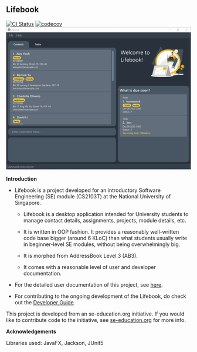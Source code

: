 ## Lifebook
[![CI Status](https://github.com/AY2021S1-CS2103T-F12-4/tp/workflows/Java%20CI/badge.svg)](https://github.com/AY2021S1-CS2103T-F12-4/tp/actions)
[![codecov](https://codecov.io/gh/AY2021S1-CS2103T-F12-4/tp/branch/master/graph/badge.svg)](https://codecov.io/gh/AY2021S1-CS2103T-F12-4/tp)
![Ui](images/LifebookHomescreen.png)

**Introduction**

* Lifebook is a project developed for an introductory Software Engineering (SE) module (CS2103T) at the National University of Singapore.

    * Lifebook is a desktop application intended for University students to  manage contact details, assignments, projects, module details, etc.

    * It is written in OOP fashion. It provides a reasonably well-written code base bigger (around 6 KLoC) than what students usually write in beginner-level SE modules, without being overwhelmingly big.

    * It is morphed from AddressBook Level 3 (AB3).

    * It comes with a reasonable level of user and developer documentation.

* For the detailed user documentation of this project, see [here](https://ay2021s1-cs2103t-f12-4.github.io/tp/UserGuide.html).

* For contributing to the ongoing development of the Lifebook, do check out the [Developer Guide](https://ay2021s1-cs2103t-f12-4.github.io/tp/DeveloperGuide.html).

This project is developed from an se-education.org initiative. If you would like to contribute code to the initiative, see [se-education.org](https://se-education.org#https://se-education.org/#contributing) for more info.

**Acknowledgements**

Libraries used: JavaFX, Jackson, JUnit5
